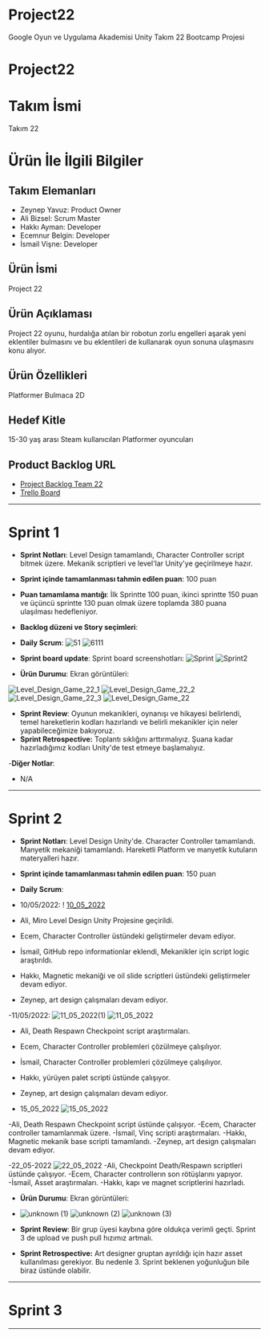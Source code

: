 # Project22
Google Oyun ve Uygulama Akademisi Unity Takım 22 Bootcamp Projesi
# Project22

# **Takım İsmi**

Takım 22

# Ürün İle İlgili Bilgiler

## Takım Elemanları

- Zeynep Yavuz: Product Owner
- Ali Bizsel: Scrum Master
- Hakkı Ayman: Developer
- Ecemnur Belgin: Developer
- İsmail Vişne: Developer

## Ürün İsmi
Project 22

## Ürün Açıklaması
Project 22 oyunu, hurdalığa atılan bir robotun zorlu engelleri aşarak yeni eklentiler bulmasını ve bu eklentileri de kullanarak oyun sonuna ulaşmasını konu alıyor.

## Ürün Özellikleri
Platformer
Bulmaca
2D


## Hedef Kitle
15-30 yaş arası
Steam kullanıcıları
Platformer oyuncuları


## Product Backlog URL
- [Project Backlog Team 22](https://docs.google.com/spreadsheets/d/1ElGPz5JrItuky3BX1yoL-tL9WN4vckvtfbUq02HS-aU/edit?usp=sharing)
- [Trello Board](https://trello.com/b/nUTgbLJN/project-management-22)

---

# Sprint 1

- **Sprint Notları**: Level Design tamamlandı, Character Controller script bitmek üzere. Mekanik scriptleri ve level'lar Unity'ye geçirilmeye hazır.

- **Sprint içinde tamamlanması tahmin edilen puan**: 100 puan

- **Puan tamamlama mantığı**: İlk Sprintte 100 puan, ikinci sprintte 150 puan ve üçüncü sprintte 130 puan olmak üzere toplamda 380 puana ulaşılması hedefleniyor.

- **Backlog düzeni ve Story seçimleri**: 

- **Daily Scrum**: 
![51](https://user-images.githubusercontent.com/71822456/167312634-3bf14735-2ab3-4901-b451-3011e803ae00.png)
![6111](https://user-images.githubusercontent.com/71822456/167312635-c886f236-f342-4541-93e6-d1bc8988858f.png)


- **Sprint board update**: Sprint board screenshotları: 
![Sprint](https://user-images.githubusercontent.com/71822456/167312569-6f6d2ea8-6900-44b8-b008-dff7746bdb3b.png)
![Sprint2](https://user-images.githubusercontent.com/71822456/167312571-aed5112c-751a-4ce8-a742-b396fe7fd5e2.png)

- **Ürün Durumu**: Ekran görüntüleri:

![Level_Design_Game_22_1](https://user-images.githubusercontent.com/71822456/167259949-9ba2c256-6ed0-4b6d-af22-6f31ebd8b102.jpg)
![Level_Design_Game_22_2](https://user-images.githubusercontent.com/71822456/167259951-3ea1c9fe-c813-48c3-bb48-e3ac91e73108.jpg)
![Level_Design_Game_22_3](https://user-images.githubusercontent.com/71822456/167259954-889efc7d-69ac-404a-aecf-deb5cfeda52f.jpg)
![Level_Design_Game_22](https://user-images.githubusercontent.com/71822456/167259945-6c0c3cd4-e446-4570-8285-df11c46742c3.jpg)
- **Sprint Review**: 
Oyunun mekanikleri, oynanışı ve hikayesi belirlendi, temel hareketlerin kodları hazırlandı ve belirli mekanikler için neler yapabileceğimize bakıyoruz. 
- **Sprint Retrospective:**
Toplantı sıklığını arttırmalıyız.
Şuana kadar hazırladığımız kodları Unity'de test etmeye başlamalıyız.

-**Diğer Notlar**:
- N/A

---

# Sprint 2
- **Sprint Notları**: Level Design Unity'de. Character Controller tamamlandı. Manyetik mekaniği tamamlandı. Hareketli Platform ve manyetik kutuların materyalleri hazır. 

- **Sprint içinde tamamlanması tahmin edilen puan**: 150 puan

- **Daily Scrum**:
- 10/05/2022: ! [10_05_2022](https://user-images.githubusercontent.com/79521088/167712002-16c56d80-9dcb-4a32-8cee-11eb300d889a.png)
- Ali, Miro Level Design Unity Projesine geçirildi.
- Ecem, Character Controller üstündeki geliştirmeler devam ediyor.
- İsmail, GitHub repo informationlar eklendi, Mekanikler için script logic araştırıldı.
- Hakkı, Magnetic mekaniği ve oil slide scriptleri üstündeki geliştirmeler devam ediyor.
- Zeynep, art design çalışmaları devam ediyor.

-11/05/2022: ![11_05_2022(1)](https://user-images.githubusercontent.com/79521088/168294560-fe5f8761-71db-4f29-9a58-689b1c7d72c0.png)
              ![11_05_2022](https://user-images.githubusercontent.com/79521088/168294573-dc4f93f8-7ebd-4928-ad63-0936595af87b.png)
- Ali, Death Respawn Checkpoint script araştırmaları.
- Ecem, Character Controller problemleri çözülmeye çalışılıyor.
- İsmail, Character Controller problemleri çözülmeye çalışılıyor.
- Hakkı, yürüyen palet scripti üstünde çalışıyor.
- Zeynep, art design çalışmaları devam ediyor.

- 15_05_2022 ![15_05_2022](https://user-images.githubusercontent.com/79521088/168491182-fc10250b-374b-4d8e-adb2-51d582542d73.png)

-Ali, Death Respawn Checkpoint script üstünde çalışıyor.
-Ecem, Character controller tamamlanmak üzere.
-İsmail, Vinç scripti araştırmaları.
-Hakkı, Magnetic mekanik base scripti tamamlandı.
-Zeynep, art design çalışmaları devam ediyor.

-22_05-2022 ![22_05_2022](https://user-images.githubusercontent.com/79521088/169713442-8d324201-eac0-45a3-8f95-4fe70bcba906.png)
-Ali, Checkpoint Death/Respawn scriptleri üstünde çalışıyor.
-Ecem, Character controllerın son rötüşlarını yapıyor.
-İsmail, Asset araştırmaları.
-Hakkı, kapı ve magnet scriptlerini hazırladı.

- **Ürün Durumu**: Ekran görüntüleri:
- ![unknown (1)](https://user-images.githubusercontent.com/79521088/170132166-be3d9f3b-743f-400c-89f0-892ac7ba972a.png)
  ![unknown (2)](https://user-images.githubusercontent.com/79521088/170132182-07aa056d-fff9-4776-856f-8126207796dd.png)
  ![unknown (3)](https://user-images.githubusercontent.com/79521088/170132191-fc249aad-dbb8-4f0c-add4-f9840502981e.png)


- **Sprint Review**: 
Bir grup üyesi kaybına göre oldukça verimli geçti. Sprint 3 de upload ve push pull hızımız artmalı.
- **Sprint Retrospective:**
Art designer gruptan ayrıldığı için hazır asset kullanılması gerekiyor. Bu nedenle 3. Sprint beklenen yoğunluğun bile biraz üstünde olabilir.

---

# Sprint 3

---
